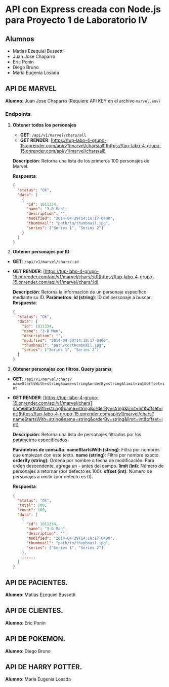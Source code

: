 # API con Express creada con Node.js para Proyecto 1 de Laboratorio IV

## Alumnos
- Matias Ezequiel Bussetti
- Juan Jose Chaparro
- Eric Ponin
- Diego Bruno
- Maria Eugenia Losada

## API DE MARVEL
**Alumno**: Juan Jose Chaparro (Requiere API KEY en el archivo `marvel.env`)

### Endpoints

1. **Obtener todos los personajes**
   - **GET**: `/api/v1/marvel/chars/all`
   - **GET RENDER**: [https://tup-labo-4-grupo-15.onrender.com/api/v1/marvel/chars/all](https://tup-labo-4-grupo-15.onrender.com/api/v1/marvel/chars/all)

   **Descripción**: Retorna una lista de los primeros 100 personajes de Marvel.

   **Respuesta**:
   ```json
   {
     "status": "Ok",
     "data": [
       {
         "id": 1011334,
         "name": "3-D Man",
         "description": "",
         "modified": "2014-04-29T14:18:17-0400",
         "thumbnail": "path/to/thumbnail.jpg",
         "series": ["Series 1", "Series 2"]
       }
     ]
   }

2. **Obtener personajes por ID**
  - **GET**: `/api/v1/marvel/chars/:id`
  - **GET RENDER**: [https://tup-labo-4-grupo-15.onrender.com/api/v1/marvel/chars/:id](https://tup-labo-4-grupo-15.onrender.com/api/v1/marvel/chars/:id)

    **Descripción**: Retorna la información de un personaje específico mediante su ID.
    **Parámetros**:
    **id (string)**: ID del personaje a buscar.
    **Respuesta**:
    ```json
    {
      "status": "Ok",
      "data": {
        "id": 1011334,
        "name": "3-D Man",
        "description": "",
        "modified": "2014-04-29T14:18:17-0400",
        "thumbnail": "path/to/thumbnail.jpg",
        "series": ["Series 1", "Series 2"]
      }
    }

3. **Obtener personajes con filtros. Query params**
  - **GET**: `/api/v1/marvel/chars?nameStartsWith=string&name=string&orderBy=string&limit=int&offset=int`
  - **GET RENDER**: [https://tup-labo-4-grupo-15.onrender.com/api/v1/marvel/chars?nameStartsWith=string&name=string&orderBy=string&limit=int&offset=int](https://tup-labo-4-grupo-15.onrender.com/api/v1/marvel/chars?nameStartsWith=string&name=string&orderBy=string&limit=int&offset=int)

    **Descripción**: Retorna una lista de personajes filtrados por los parámetros especificados.

    **Parámetros de consulta**:
    **nameStartsWith (string)**: Filtra por nombres que empiezan con este texto.
    **name (string)**: Filtra por nombre exacto.
    **orderBy (string)**: Ordena por nombre o fecha de modificación. Para orden descendente, agrega un - antes del campo.
    **limit (int)**: Número de personajes a retornar (por defecto es 100).
    **offset (int)**: Número de personajes a omitir (por defecto es 0).

    **Respuesta**:
    ```json
    {
      "status": "Ok",
      "total": 100,
      "count": 100,
      "data": [
        {
          "id": 1011334,
          "name": "3-D Man",
          "description": "",
          "modified": "2014-04-29T14:18:17-0400",
          "thumbnail": "path/to/thumbnail.jpg",
          "series": ["Series 1", "Series 2"]
        },
        ......
      ]
    }

## API DE PACIENTES. 
**Alumno**: Matias Ezequiel Bussetti


## API DE CLIENTES. 
**Alumno**: Eric Ponin


## API DE POKEMON. 
**Alumno**: Diego Bruno


## API DE HARRY POTTER. 
**Alumno**: Maria Eugenia Losada



